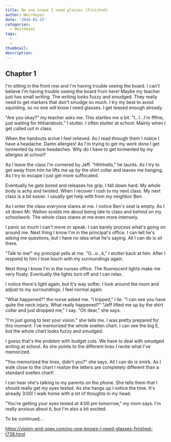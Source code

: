 ```yaml
---
title: No one knows I need glasses (Finished)
author: Weirdeyes
date: '2016-01-25'
categories:
  - Weirdeyes
tags:
  - 
  - 
thumbnail: 
description: 
---
```


Chapter 1
---------------------

I'm sitting in the front row and I'm having trouble seeing the board. I can't believe I'm having trouble seeing the board from here! Maybe my teacher just has small writing. The writing looks fuzzy and smudged. They really need to get markers that don't smudge so much. I try my best to avoid squinting, so no one will know I need glasses. I get teased enough already. 

"Are you okay?" my teacher asks me. This startles me a bit. "I...I...I'm fffine, just waiting for hhhandouts." I stutter. I often stutter at school. Mainly when I get called out in class. 

When the handouts arrive I feel relieved. As I read through them I notice I have a headache. Damn allergies! As I'm trying to get my work done I get tormented by more headaches. Why do I have to get tormented by my allergies at school?

As I leave the class I'm cornered by Jeff. "Hhhhello," he taunts. As I try to get away from him he lifts me up by the shirt collar and leaves me hanging. As I try to escape I just get more suffocated. 

Eventually he gets bored and releases his grip. I fall down hard. My whole body is achy and twisted. When I recover I rush to my next class. My next class is a bit easier. I usually get help with from my neighbor Ben. 

As I enter the class everyone stares at me. I notice Ben's seat is empty. As I sit down Mr. Walton scolds me about being late to class and behind on my schoolwork. The whole class stares at me even more intensely. 

I panic so much I can't move or speak. I can barely process what's going on around me. Next thing I know I'm in the principal's office. I can tell he's asking me questions, but I have no idea what he's saying. All I can do is sit there. 

"Talk to me!" my principal yells at me. "O...o...k," I stutter back at him. After I respond to him I lose touch with my surroundings again. 

Next thing I know I'm in the nurses office. The fluorescent lights make me very floaty. Eventually the lights turn off and I can relax. 

I notice there's light again, but it's way softer. I look around the room and adjust to my surroundings. I feel normal again. 

"What happened?" the nurse asked me. 
"I tripped," I lie. 
"I can see you have quite the neck injury. What really happened?"
"Jeff lifted me up by the shirt collar and  just dropped me," I say.
"Oh dear," she says. 

"I'm just going to test your vision." she tells me. I was pretty prepared for this moment. I've memorized the whole snellen chart. I can see the big E, but the whole chart looks fuzzy and smudged. 

I guess that's the problem with budget cuts. We have to deal with smudged writing at school. As she points to the different lines I recite what I've memorized. 

"You memorized the lines, didn't you?" she says. All I can do is smirk. As I walk close to the chart I realize the letters are completely different than a standard snellen chart! 

I can hear she's talking to my parents on the phone. She tells them that I should really get my eyes tested. As she hangs up I notice the time. It's already 3:00! I walk home with a lot of thoughts in my head. 

"You're getting your eyes tested at 4:00 pm tomorrow," my mom says. I'm really anxious about it, but I'm also a bit excited. 

To be continued...

https://vision-and-spex.com/no-one-knows-i-need-glasses-finished-t738.html
